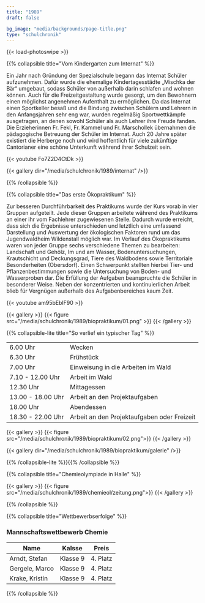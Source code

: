 ```yaml
---
title: "1989"
draft: false

bg_image: "media/backgrounds/page-title.png"
type: "schulchronik"
---
```


{{< load-photoswipe >}}

{{% collapsible  title="Vom Kindergarten zum Internat" %}}

Ein Jahr nach Gründung der Spezialschule begann das Internat Schüler aufzunehmen. Dafür wurde die ehemalige Kindertagesstädte „Mischka der Bär“ umgebaut, sodass Schüler von außerhalb darin schlafen und wohnen können.
Auch für die Freizeitgestaltung wurde gesorgt, um den Bewohnern einen möglichst angenehmen Aufenthalt zu ermöglichen.
Da das Internat einen Sportkeller besaß und die Bindung zwischen Schülern und Lehrern in den Anfangsjahren sehr eng war, wurden regelmäßig Sportwettkämpfe ausgetragen, an denen sowohl Schüler als auch Lehrer ihre Freude fanden.
Die Erzieherinnen Fr. Fekl, Fr. Kammel und Fr. Marschollek übernahmen die pädagogische Betreuung der Schüler im Internat.
Auch 20 Jahre später existiert die Herberge noch und wird hoffentlich für viele zukünftige Cantorianer eine schöne Unterkunft während ihrer Schulzeit sein.

{{< youtube Fo7Z2D4CtDk >}}

{{< gallery dir="/media/schulchronik/1989/internat" />}}

{{% /collapsible %}}

{{% collapsible  title="Das erste Ökopraktikum" %}}

Zur besseren Durchführbarkeit des Praktikums wurde der Kurs vorab in vier Gruppen aufgeteilt. Jede dieser Gruppen arbeitete während des Praktikums an einer ihr vom Fachlehrer zugewiesenen Stelle.
Dadurch wurde erreicht, dass sich die Ergebnisse unterschieden und letztlich eine umfassend Darstellung und Auswertung der ökologischen Faktoren rund um das Jugendwaldheim Wildenstall möglich war.
Im Verlauf des Ökopraktikums waren von jeder Gruppe sechs verschiedene Themen zu bearbeiten: Landschaft und Gehölz, Im und am Wasser, Bodenuntersuchungen, Krautschicht und Deckungsgrad, Tiere des Waldbodens sowie Territoriale Besonderheiten (Obersdorf).
Einen Schwerpunkt stellten hierbei Tier- und Pflanzenbestimmungen sowie die Untersuchung von Boden- und Wasserproben dar.
Die Erfüllung der Aufgaben beanspruchte die Schüler in besonderer Weise. Neben der konzentrierten und kontinuierlichen Arbeit blieb für Vergnügen außerhalb des Aufgabenbereiches kaum Zeit.

{{< youtube am95bEblF90 >}}

{{< gallery >}}
  {{< figure src="/media/schulchronik/1989/biopraktikum/01.png" >}}
{{< /gallery >}}

{{% collapsible-lite title="So verlief ein typischer Tag" %}}

|                   |                                             |
|-------------------|---------------------------------------------|
| 6.00 Uhr          | Wecken                                      |
| 6.30 Uhr          | Frühstück                                   |
| 7.00 Uhr          | Einweisung in die Arbeiten im Wald          |
| 7.10 - 12.00 Uhr  | Arbeit im Wald                              |
| 12.30 Uhr         | Mittagessen                                 |
| 13.00 - 18.00 Uhr | Arbeit an den Projektaufgaben               |
| 18.00 Uhr         | Abendessen                                  |
| 18.30 - 22.00 Uhr | Arbeit an den Projektaufgaben oder Freizeit |

{{< gallery >}}
  {{< figure src="/media/schulchronik/1989/biopraktikum/02.png">}}
{{< /gallery >}}

{{< gallery dir="/media/schulchronik/1989/biopraktikum/galerie" />}}

{{% /collapsible-lite %}}{{% /collapsible %}}

{{% collapsible  title="Chemieolympiade in Halle" %}}

{{< gallery >}}
  {{< figure src="/media/schulchronik/1989/chemieol/zeitung.png">}}
{{< /gallery >}}

{{% /collapsible %}}

{{% collapsible  title="Wettbewerbserfolge" %}}

### Mannschaftswettbewerb Chemie

|Name|Kalsse|Preis|
|-|-|-|
| Arndt, Stefan | Klasse 9 | 4. Platz |
| Gergele, Marco | Klasse 9 | 4. Platz |
| Krake, Kristin | Klasse 9 | 4. Platz |

{{% /collapsible %}}
